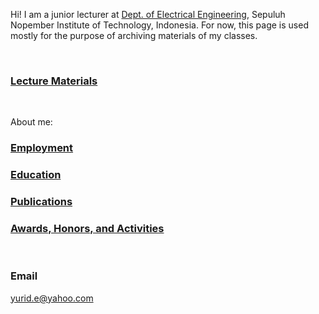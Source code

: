 Hi! I am a junior lecturer at [Dept. of Electrical Engineering](https://www.its.ac.id/telektro/), Sepuluh Nopember Institute of Technology, Indonesia.
For now, this page is used mostly for the purpose of archiving materials of my classes.

[My research topics are in the areas of networked control systems, nonlinear systems, cyber-physical systems, and game theory.]:<>


<br />

### [Lecture Materials](LecMat/Lec.md)


<br />

About me:

### [Employment](https://yurideka.github.io/employment)

### [Education](https://yurideka.github.io/education)

### [Publications](https://yurideka.github.io/publications)

### [Awards, Honors, and Activities](https://yurideka.github.io/aha)



<br />

### Email

yurid.e@yahoo.com 

[### External links]:<>
[Google Scholar https://scholar.google.co.jp/citations?user=p_rRSS4AAAAJ&hl=en#]:<>
[Researchgate https://www.researchgate.net/profile/Yurid-Nugraha]:<>
[Orcid https://orcid.org/0000-0003-2054-952X]:<>



